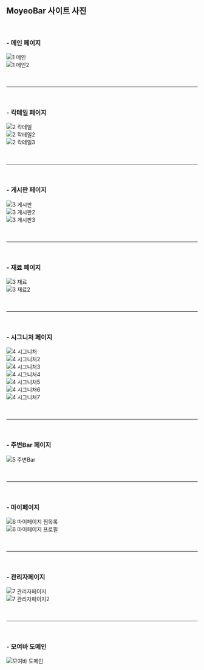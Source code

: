 ## MoyeoBar 사이트 사진
<br>

### - 메인 페이지
![1 메인](https://user-images.githubusercontent.com/114986832/228690783-ffc47a47-dce3-4374-9fad-ade41c2be0e4.PNG)   
![1 메인2](https://user-images.githubusercontent.com/114986832/228690789-6663be34-816e-4c5b-a115-e55d4f358c3a.PNG)   
<br><br>

* * *
<br>

### - 칵테일 페이지
![2 칵테일](https://user-images.githubusercontent.com/114986832/228690796-661f3e7b-a9b3-4dae-98a5-dec67cf5c0a8.PNG)   
![2 칵테일2](https://user-images.githubusercontent.com/114986832/228690801-5e7cee3c-add2-4b3e-aae2-9065b3749027.PNG)   
![2 칵테일3](https://user-images.githubusercontent.com/114986832/228690810-03cc2feb-eb35-4c7a-b318-5232de14b8c4.PNG)   
<br><br>

* * *
<br>

### - 게시판 페이지
![3 게시판](https://user-images.githubusercontent.com/114986832/228691002-21701380-3d36-4d10-b43e-3fa206856b52.PNG)   
![3 게시판2](https://user-images.githubusercontent.com/114986832/228691004-936736f4-cfd3-4f4f-810e-62dcfeafb49a.PNG)   
![3 게시판3](https://user-images.githubusercontent.com/114986832/228691014-6c048ddc-bcd9-48fb-9b01-7a88a93593cb.PNG)   
<br><br>

* * *
<br>

### - 재료 페이지
![3 재료](https://user-images.githubusercontent.com/114986832/228691022-32b5465e-8a7c-4a1c-85df-7643198fb603.PNG)   
![3 재료2](https://user-images.githubusercontent.com/114986832/228691025-ed23f665-a924-480e-b410-02faaeae7190.PNG)   
<br><br>

* * *
<br>

### - 시그니처 페이지
![4 시그니처](https://user-images.githubusercontent.com/114986832/228691117-38f11a53-e19e-497c-a326-cc2488ddc388.PNG)   
![4 시그니처2](https://user-images.githubusercontent.com/114986832/228691153-769defc7-0ea1-4db7-8191-ec5050f01c8e.PNG)   
![4 시그니처3](https://user-images.githubusercontent.com/114986832/228691158-e3292e04-f047-4338-b1c5-dbe87f2c7624.PNG)   
![4 시그니처4](https://user-images.githubusercontent.com/114986832/228691168-2e560973-a051-4997-bb91-77c1b56165b5.PNG)   
![4 시그니처5](https://user-images.githubusercontent.com/114986832/228691188-267920ab-ab72-4f27-b844-ea45951a0603.PNG)   
![4 시그니처6](https://user-images.githubusercontent.com/114986832/228691199-4b06121f-36f0-490f-a384-60ae000b35d9.PNG)   
![4 시그니처7](https://user-images.githubusercontent.com/114986832/228691204-ecb82e7d-17f5-419b-be63-ff77323138dc.PNG)   
<br><br>

* * *
<br>

### - 주변Bar 페이지
![5 주변Bar](https://user-images.githubusercontent.com/114986832/228691241-2986113a-07cc-46d5-8f03-ba4905dd27cf.PNG)   
<br><br>

* * *
<br>

### - 마이페이지
![6 마이페이지 찜목록](https://user-images.githubusercontent.com/114986832/228691295-b137cb31-57a8-4b8c-b319-85c3274cd018.PNG)   
![6 마이페이지 프로필](https://user-images.githubusercontent.com/114986832/228691301-b90754a7-7b97-4113-afa7-a3fb06331a2e.PNG)   
<br><br>

* * *
<br>

### - 관리자페이지
![7 관리자페이지](https://user-images.githubusercontent.com/114986832/228691322-e7ad1348-ec7b-481a-b9bd-7573564d4188.PNG)   
![7 관리자페이지2](https://user-images.githubusercontent.com/114986832/228691333-d6da975b-670b-4529-8075-5db7b58be26f.PNG)   
<br><br>

* * *
<br>

### - 모여바 도메인
![모여바 도메인](https://user-images.githubusercontent.com/114986832/228691408-e3388793-1fb5-4e30-91ff-13c14399ca8a.PNG)   
